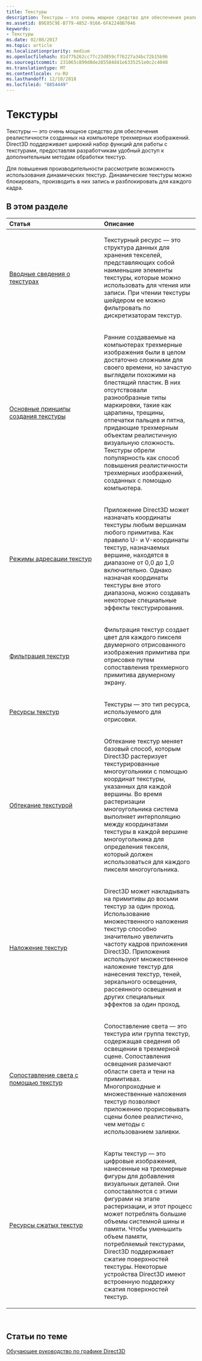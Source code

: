 ```yaml
---
title: Текстуры
description: Текстуры — это очень мощное средство для обеспечения реалистичности созданных на компьютере трехмерных изображений. Direct3D поддерживает широкий набор функций для работы с текстурами, предоставляя разработчикам удобный доступ к дополнительным методам обработки текстур.
ms.assetid: B9E85C9E-B779-4852-9166-6FA2240B7046
keywords:
- Текстуры
ms.date: 02/08/2017
ms.topic: article
ms.localizationpriority: medium
ms.openlocfilehash: 81d77b262cc77c23d859cf76227a34bc72b15b96
ms.sourcegitcommit: 231065c899d0de285584d41e6335251e0c2c4048
ms.translationtype: MT
ms.contentlocale: ru-RU
ms.lasthandoff: 12/10/2018
ms.locfileid: "8854449"
---
```

# <a name="textures"></a>Текстуры


Текстуры — это очень мощное средство для обеспечения реалистичности созданных на компьютере трехмерных изображений. Direct3D поддерживает широкий набор функций для работы с текстурами, предоставляя разработчикам удобный доступ к дополнительным методам обработки текстур.

Для повышения производительности рассмотрите возможность использования динамических текстур. Динамические текстуры можно блокировать, производить в них запись и разблокировать для каждого кадра.

## <a name="span-idin-this-sectionspanin-this-section"></a><span id="in-this-section"></span>В этом разделе


<table>
<colgroup>
<col width="50%" />
<col width="50%" />
</colgroup>
<thead>
<tr class="header">
<th align="left">Статья</th>
<th align="left">Описание</th>
</tr>
</thead>
<tbody>
<tr class="odd">
<td align="left"><p><a href="introduction-to-textures.md">Вводные сведения о текстурах</a></p></td>
<td align="left"><p>Текстурный ресурс — это структура данных для хранения текселей, представляющих собой наименьшие элементы текстуры, которые можно использовать для чтения или записи. При чтении текстуры шейдером ее можно фильтровать по дискретизаторам текстур.</p></td>
</tr>
<tr class="even">
<td align="left"><p><a href="basic-texturing-concepts.md">Основные принципы создания текстуры</a></p></td>
<td align="left"><p>Ранние создаваемые на компьютерах трехмерные изображения были в целом достаточно сложными для своего времени, но зачастую выглядели похожими на блестящий пластик. В них отсутствовали разнообразные типы маркировки, такие как царапины, трещины, отпечатки пальцев и пятна, придающие трехмерным объектам реалистичную визуальную сложность. Текстуры обрели популярность как способ повышения реалистичности трехмерных изображений, созданных с помощью компьютера.</p></td>
</tr>
<tr class="odd">
<td align="left"><p><a href="texture-addressing-modes.md">Режимы адресации текстур</a></p></td>
<td align="left"><p>Приложение Direct3D может назначать координаты текстуры любым вершинам любого примитива. Как правило U- и V-координаты текстур, назначаемых вершине, находятся в диапазоне от 0,0 до 1,0 включительно. Однако назначая координаты текстуры вне этого диапазона, можно создавать некоторые специальные эффекты текстурирования.</p></td>
</tr>
<tr class="even">
<td align="left"><p><a href="texture-filtering.md">Фильтрация текстур</a></p></td>
<td align="left"><p>Фильтрация текстур создает цвет для каждого пикселя двумерного отрисованного изображения примитива при отрисовке путем сопоставления трехмерного примитива двумерному экрану.</p></td>
</tr>
<tr class="odd">
<td align="left"><p><a href="texture-resources.md">Ресурсы текстур</a></p></td>
<td align="left"><p>Текстуры — это тип ресурса, используемого для отрисовки.</p></td>
</tr>
<tr class="even">
<td align="left"><p><a href="texture-wrapping.md">Обтекание текстурой</a></p></td>
<td align="left"><p>Обтекание текстур меняет базовый способ, которым Direct3D растеризует текстурированные многоугольники с помощью координат текстуры, указанных для каждой вершины. Во время растеризации многоугольника система выполняет интерполяцию между координатами текстуры в каждой вершине многоугольника для определения текселя, который должен использоваться для каждого пикселя многоугольника.</p></td>
</tr>
<tr class="odd">
<td align="left"><p><a href="texture-blending.md">Наложение текстур</a></p></td>
<td align="left"><p>Direct3D может накладывать на примитивы до восьми текстур за один проход. Использование множественного наложения текстур способно значительно увеличить частоту кадров приложения Direct3D. Приложения используют множественное наложение текстур для нанесения текстур, теней, зеркального освещения, рассеянного освещения и других специальных эффектов за один проход.</p></td>
</tr>
<tr class="even">
<td align="left"><p><a href="light-mapping-with-textures.md">Сопоставление света с помощью текстур</a></p></td>
<td align="left"><p>Сопоставление света — это текстура или группа текстур, содержащая сведения об освещении в трехмерной сцене. Сопоставления освещения размечают области света и тени на примитивах. Многопроходные и множественные наложения текстур позволяют приложению прорисовывать сцены более реалистично, чем методы с использованием заливки.</p></td>
</tr>
<tr class="odd">
<td align="left"><p><a href="compressed-texture-resources.md">Ресурсы сжатых текстур</a></p></td>
<td align="left"><p>Карты текстур — это цифровые изображения, нанесенные на трехмерные фигуры для добавления визуальных деталей. Они сопоставляются с этими фигурами на этапе растеризации, и этот процесс может потреблять большие объемы системной шины и памяти. Чтобы уменьшить объем памяти, потребляемый текстурами, Direct3D поддерживает сжатие поверхностей текстуры. Некоторые устройства Direct3D имеют встроенную поддержку сжатия поверхностей текстур.</p></td>
</tr>
</tbody>
</table>

 

## <a name="span-idrelated-topicsspanrelated-topics"></a><span id="related-topics"></span>Статьи по теме


[Обучающее руководство по графике Direct3D](index.md)

 

 




